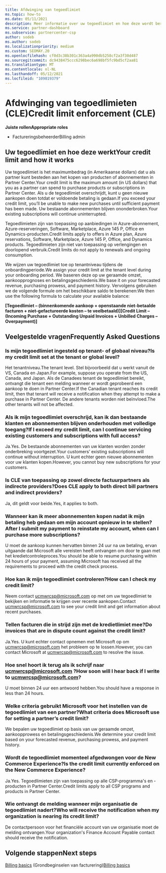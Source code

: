```yaml
---
title: Afdwinging van tegoedlimiet
ms.topic: how-to
ms.date: 05/11/2021
description: Meer informatie over uw tegoedlimiet en hoe deze wordt berekend. Bevat veelgestelde vragen.
ms.service: partner-dashboard
ms.subservice: partnercenter-csp
author: sodeb
ms.author: sodeb
ms.localizationpriority: medium
ms.custom: SEOMAY.20
ms.openlocfilehash: cf0d3c38b301c363a4a990db5258cf2a3f30d487
ms.sourcegitcommit: dc9438475ccc6298bec6a698bf5fc9bd5cf2aa81
ms.translationtype: MT
ms.contentlocale: nl-NL
ms.lasthandoff: 05/12/2021
ms.locfileid: "109819379"
---
```

# <a name="credit-limit-enforcement-cle"></a><span data-ttu-id="da129-104">Afdwinging van tegoedlimieten (CLE)</span><span class="sxs-lookup"><span data-stu-id="da129-104">Credit limit enforcement (CLE)</span></span>

<span data-ttu-id="da129-105">**Juiste rollen**</span><span class="sxs-lookup"><span data-stu-id="da129-105">**Appropriate roles**</span></span>

- <span data-ttu-id="da129-106">Factureringsbeheerder</span><span class="sxs-lookup"><span data-stu-id="da129-106">Billing admin</span></span>

## <a name="your-credit-limit-and-how-it-works"></a><span data-ttu-id="da129-107">Uw tegoedlimiet en hoe deze werkt</span><span class="sxs-lookup"><span data-stu-id="da129-107">Your credit limit and how it works</span></span>

<span data-ttu-id="da129-108">Uw tegoedlimiet is het maximumbedrag (in Amerikaanse dollars) dat u als partner kunt besteden aan het kopen van producten of abonnementen in Partner Center.</span><span class="sxs-lookup"><span data-stu-id="da129-108">Your credit limit is the maximum amount (in US dollars) that you as a partner can spend to purchase products or subscriptions in Partner Center.</span></span> <span data-ttu-id="da129-109">Als u de tegoedlimiet overschrijdt, kunt u geen nieuwe aankopen doen totdat er voldoende betaling is gedaan.</span><span class="sxs-lookup"><span data-stu-id="da129-109">If you exceed your credit limit, you’ll be unable to make new purchases until sufficient payment has been made.</span></span> <span data-ttu-id="da129-110">Uw bestaande abonnementen blijven ononderbroken.</span><span class="sxs-lookup"><span data-stu-id="da129-110">Your existing subscriptions will continue uninterrupted.</span></span>

<span data-ttu-id="da129-111">Tegoedlimieten zijn van toepassing op aanbiedingen in Azure-abonnement, Azure-reserveringen, Software, Marketplace, Azure 145 P, Office en Dynamics-producten.</span><span class="sxs-lookup"><span data-stu-id="da129-111">Credit limits apply to offers in Azure plan, Azure reservations, Software, Marketplace, Azure 145 P, Office, and Dynamics products.</span></span> <span data-ttu-id="da129-112">Tegoedlimieten zijn niet van toepassing op verlengingen en doorlopend verbruik.</span><span class="sxs-lookup"><span data-stu-id="da129-112">Credit limits do not apply to renewals and ongoing consumption.</span></span>

<span data-ttu-id="da129-113">We wijzen uw tegoedlimiet toe op tenantniveau tijdens de onboardingperiode.</span><span class="sxs-lookup"><span data-stu-id="da129-113">We assign your credit limit at the tenant level during your onboarding period.</span></span> <span data-ttu-id="da129-114">We baseren deze op uw geraamde omzet, aankoopprognoses en betalingsgeschiedenis.</span><span class="sxs-lookup"><span data-stu-id="da129-114">We base it on your forecasted revenue, purchasing prowess, and payment history.</span></span> <span data-ttu-id="da129-115">Vervolgens gebruiken we de volgende formule om het beschikbare saldo te berekenen:</span><span class="sxs-lookup"><span data-stu-id="da129-115">We then use the following formula to calculate your available balance:</span></span>

<span data-ttu-id="da129-116">**[Tegoedlimiet – (binnenkomende aankoop + openstaande niet-betaalde facturen + niet-gefactureerde kosten – te veelbetaald)]**</span><span class="sxs-lookup"><span data-stu-id="da129-116">**[Credit Limit – (Incoming Purchase + Outstanding Unpaid Invoices + Unbilled Charges – Overpayment)]**</span></span>

## <a name="frequently-asked-questions"></a><span data-ttu-id="da129-117">Veelgestelde vragen</span><span class="sxs-lookup"><span data-stu-id="da129-117">Frequently Asked Questions</span></span>

### <a name="is-my-credit-limit-set-at-the-tenant-or-global-level"></a><span data-ttu-id="da129-118">Is mijn tegoedlimiet ingesteld op tenant- of globaal niveau?</span><span class="sxs-lookup"><span data-stu-id="da129-118">Is my credit limit set at the tenant or global level?</span></span>

<span data-ttu-id="da129-119">Het tenantniveau.</span><span class="sxs-lookup"><span data-stu-id="da129-119">The tenant level.</span></span> <span data-ttu-id="da129-120">Stel bijvoorbeeld dat u werkt vanuit de VS, Canada en Japan.</span><span class="sxs-lookup"><span data-stu-id="da129-120">For example, suppose you operate from the US, Canada, and Japan.</span></span> <span data-ttu-id="da129-121">Als de Canadees tenant de tegoedlimiet bereikt, ontvangt die tenant een melding wanneer er wordt geprobeerd een aankoop te doen in Partner Center.</span><span class="sxs-lookup"><span data-stu-id="da129-121">If the Canadian tenant reaches its credit limit, then that tenant will receive a notification when they attempt to make a purchase in Partner Center.</span></span> <span data-ttu-id="da129-122">De andere tenants worden niet beïnvloed.</span><span class="sxs-lookup"><span data-stu-id="da129-122">The other tenants will not be affected.</span></span> 

### <a name="if-i-exceed-my-credit-limit-can-i-continue-servicing-existing-customers-and-subscriptions-with-full-access"></a><span data-ttu-id="da129-123">Als ik mijn tegoedlimiet overschrijd, kan ik dan bestaande klanten en abonnementen blijven onderhouden met volledige toegang?</span><span class="sxs-lookup"><span data-stu-id="da129-123">If I exceed my credit limit, can I continue servicing existing customers and subscriptions with full access?</span></span>

<span data-ttu-id="da129-124">Ja.</span><span class="sxs-lookup"><span data-stu-id="da129-124">Yes.</span></span> <span data-ttu-id="da129-125">De bestaande abonnementen van uw klanten worden zonder onderbreking voortgezet.</span><span class="sxs-lookup"><span data-stu-id="da129-125">Your customers’ existing subscriptions will continue without interruption.</span></span> <span data-ttu-id="da129-126">U kunt echter geen nieuwe abonnementen voor uw klanten kopen.</span><span class="sxs-lookup"><span data-stu-id="da129-126">However, you cannot buy new subscriptions for your customers.</span></span>

### <a name="does-cle-apply-to-both-direct-bill-partners-and-indirect-providers"></a><span data-ttu-id="da129-127">Is CLE van toepassing op zowel directe factuurpartners als indirecte providers?</span><span class="sxs-lookup"><span data-stu-id="da129-127">Does CLE apply to both direct bill partners and indirect providers?</span></span>

<span data-ttu-id="da129-128">Ja, dit geldt voor beide.</span><span class="sxs-lookup"><span data-stu-id="da129-128">Yes, it applies to both.</span></span>

### <a name="after-i-submit-my-payment-to-reinstate-my-account-when-can-i-purchase-more-subscriptions"></a><span data-ttu-id="da129-129">Wanneer kan ik meer abonnementen kopen nadat ik mijn betaling heb gedaan om mijn account opnieuw in te stellen?</span><span class="sxs-lookup"><span data-stu-id="da129-129">After I submit my payment to reinstate my account, when can I purchase more subscriptions?</span></span> 

<span data-ttu-id="da129-130">U moet de aankoop kunnen hervatten binnen 24 uur na uw betaling, ervan uitgaande dat Microsoft alle vereisten heeft ontvangen om door te gaan met het kredietcontroleproces.</span><span class="sxs-lookup"><span data-stu-id="da129-130">You should be able to resume purchasing within 24 hours of your payment, assuming Microsoft has received all the requirements to proceed with the credit check process.</span></span>

### <a name="how-can-i-check-my-credit-limit"></a><span data-ttu-id="da129-131">Hoe kan ik mijn tegoedlimiet controleren?</span><span class="sxs-lookup"><span data-stu-id="da129-131">How can I check my credit limit?</span></span>

<span data-ttu-id="da129-132">Neem contact [ucmwrcsp@microsoft.com](mailto:ucmwrcsp@microsoft.com) op met om uw tegoedlimiet te bekijken en informatie te krijgen over recente aankopen.</span><span class="sxs-lookup"><span data-stu-id="da129-132">Contact [ucmwrcsp@microsoft.com](mailto:ucmwrcsp@microsoft.com) to see your credit limit and get information about recent purchases.</span></span>

### <a name="do-invoices-that-are-in-dispute-count-against-the-credit-limit"></a><span data-ttu-id="da129-133">Tellen facturen die in strijd zijn met de kredietlimiet mee?</span><span class="sxs-lookup"><span data-stu-id="da129-133">Do invoices that are in dispute count against the credit limit?</span></span>

<span data-ttu-id="da129-134">Ja.</span><span class="sxs-lookup"><span data-stu-id="da129-134">Yes.</span></span> <span data-ttu-id="da129-135">U kunt echter contact opnemen met Microsoft op om [ucmwrcsp@microsoft.com](mailto:ucmwrcsp@microsoft.com) het probleem op te lossen.</span><span class="sxs-lookup"><span data-stu-id="da129-135">However, you can contact Microsoft at [ucmwrcsp@microsoft.com](mailto:ucmwrcsp@microsoft.com) to resolve the issue.</span></span>

### <a name="how-soon-will-i-hear-back-if-i-write-to-ucmwrcspmicrosoftcom"></a><span data-ttu-id="da129-136">Hoe snel hoort ik terug als ik schrijf naar ucmwrcsp@microsoft.com ?</span><span class="sxs-lookup"><span data-stu-id="da129-136">How soon will I hear back if I write to ucmwrcsp@microsoft.com?</span></span>

<span data-ttu-id="da129-137">U moet binnen 24 uur een antwoord hebben.</span><span class="sxs-lookup"><span data-stu-id="da129-137">You should have a response in less than 24 hours.</span></span> 

### <a name="what-criteria-does-microsoft-use-for-setting-a-partners-credit-limit"></a><span data-ttu-id="da129-138">Welke criteria gebruikt Microsoft voor het instellen van de tegoedlimiet van een partner?</span><span class="sxs-lookup"><span data-stu-id="da129-138">What criteria does Microsoft use for setting a partner’s credit limit?</span></span>

<span data-ttu-id="da129-139">We bepalen uw tegoedlimiet op basis van uw geraamde omzet, aankoopprowess en betalingsgeschiedenis.</span><span class="sxs-lookup"><span data-stu-id="da129-139">We determine your credit limit based on your forecasted revenue, purchasing prowess, and payment history.</span></span>

### <a name="is-the-credit-limit-currently-enforced-on-the-new-commerce-experience"></a><span data-ttu-id="da129-140">Wordt de tegoedlimiet momenteel afgedwongen voor de New Commerce Experience?</span><span class="sxs-lookup"><span data-stu-id="da129-140">Is the credit limit currently enforced on the New Commerce Experience?</span></span>

<span data-ttu-id="da129-141">Ja.</span><span class="sxs-lookup"><span data-stu-id="da129-141">Yes.</span></span> <span data-ttu-id="da129-142">Tegoedlimieten zijn van toepassing op alle CSP-programma's en -producten in Partner Center.</span><span class="sxs-lookup"><span data-stu-id="da129-142">Credit limits apply to all CSP programs and products in Partner Center.</span></span>

### <a name="who-will-receive-the-notification-when-my-organization-is-nearing-its-credit-limit"></a><span data-ttu-id="da129-143">Wie ontvangt de melding wanneer mijn organisatie de tegoedlimiet nadert?</span><span class="sxs-lookup"><span data-stu-id="da129-143">Who will receive the notification when my organization is nearing its credit limit?</span></span>

<span data-ttu-id="da129-144">De contactpersoon voor het financiële account van uw organisatie moet de melding ontvangen.</span><span class="sxs-lookup"><span data-stu-id="da129-144">Your organization's Finance Account Payable contact should receive the notification.</span></span>

## <a name="next-steps"></a><span data-ttu-id="da129-145">Volgende stappen</span><span class="sxs-lookup"><span data-stu-id="da129-145">Next steps</span></span>

<span data-ttu-id="da129-146">[Billing basics](./billing-basics.md) (Grondbeginselen van facturering)</span><span class="sxs-lookup"><span data-stu-id="da129-146">[Billing basics](./billing-basics.md)</span></span>
